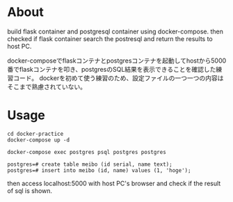 # About

build flask container and postgresql container using docker-compose. then checked if flask container search the postresql and return the results to host PC.

docker-composeでflaskコンテナとpostgresコンテナを起動してhostから5000番でflaskコンテナを叩き、postgresのSQL結果を表示できることを確認した練習コード。
dockerを初めて使う練習のため、設定ファイルの一つ一つの内容はそこまで熟慮されていない。

# Usage

```
cd docker-practice
docker-compose up -d

docker-compose exec postgres psql postgres postgres

postgres=# create table meibo (id serial, name text);
postgres=# insert into meibo (id, name) values (1, 'hoge');
```

then access localhost:5000 with host PC's browser and check if the result of sql is shown.
